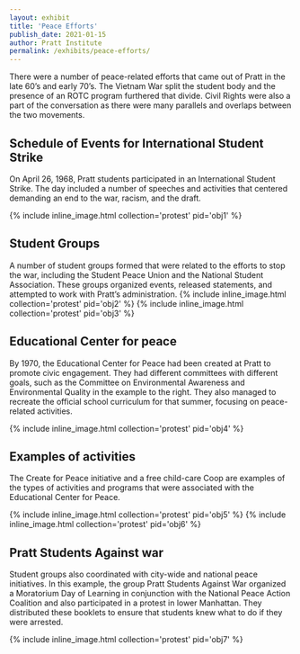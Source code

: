 ```yaml
---
layout: exhibit
title: 'Peace Efforts'
publish_date: 2021-01-15
author: Pratt Institute
permalink: /exhibits/peace-efforts/
---
```


There were a number of peace-related efforts that came out of Pratt in the late 60’s and early 70’s. The Vietnam War split the student body and the presence of an ROTC program furthered that divide. Civil Rights were also a part of the conversation as there were many parallels and overlaps between the two movements.

## Schedule of Events for International Student Strike

On April 26, 1968, Pratt students participated in an International Student Strike. The day included a number of speeches and activities that centered demanding an end to the war, racism, and the draft.

{% include inline_image.html collection='protest' pid='obj1' %}

## Student Groups

A number of student groups formed that were related to the efforts to stop the war, including the Student Peace Union and the National Student Association. These groups organized events, released statements, and attempted to work with Pratt’s administration.
{% include inline_image.html collection='protest' pid='obj2' %}
{% include inline_image.html collection='protest' pid='obj3' %}

## Educational Center for peace

By 1970, the Educational Center for Peace had been created at Pratt to promote civic engagement. They had different committees with different goals, such as the Committee on Environmental Awareness and Environmental Quality in the example to the right. They also managed to recreate the official school curriculum for that summer, focusing on peace-related activities.

{% include inline_image.html collection='protest' pid='obj4' %}

## Examples of activities

The Create for Peace initiative and a free child-care Coop are examples of the types of activities and programs that were associated with the Educational Center for Peace.

{% include inline_image.html collection='protest' pid='obj5' %}
{% include inline_image.html collection='protest' pid='obj6' %}

## Pratt Students Against war

Student groups also coordinated with city-wide and national peace initiatives. In this example, the group Pratt Students Against War organized a Moratorium Day of Learning in conjunction with the National Peace Action Coalition and also participated in a protest in lower Manhattan. They distributed these booklets to ensure that students knew what to do if they were arrested.

{% include inline_image.html collection='protest' pid='obj7' %}
